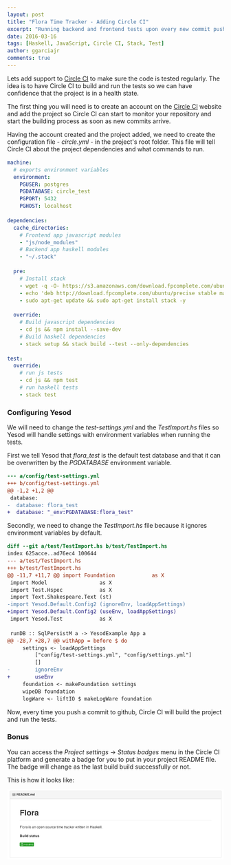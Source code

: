 ```yaml
---
layout: post
title: "Flora Time Tracker - Adding Circle CI"
excerpt: "Running backend and frontend tests upon every new commit pushed to github using Circle CI."
date: 2016-03-16
tags: [Haskell, JavaScript, Circle CI, Stack, Test]
author: ggarciajr
comments: true
---
```


Lets add support to <a href="https://circleci.com/" target="_blank">Circle CI</a> to make sure the code is tested regularly. The idea is to have Circle CI to build and run the tests so we can have confidence that the project is in a health state.

The first thing you will need is to create an account on the <a href="https://circleci.com/" target="_blank">Circle CI</a> website and add the project so Circle CI can start to monitor your repository and start the building process as soon as new commits arrive.

Having the account created and the project added, we need to create the configuration file - *circle.yml* - in the project's root folder. This file will tell Circle CI about the project dependencies and what commands to run.

```yml
machine:
  # exports environment variables
  environment:
    PGUSER: postgres
    PGDATABASE: circle_test
    PGPORT: 5432
    PGHOST: localhost

dependencies:
  cache_directories:
    # Frontend app javascript modules
    - "js/node_modules"
    # Backend app haskell modules
    - "~/.stack"

  pre:
    # Install stack
    - wget -q -O- https://s3.amazonaws.com/download.fpcomplete.com/ubuntu/fpco.key | sudo apt-key add -
    - echo 'deb http://download.fpcomplete.com/ubuntu/precise stable main' | sudo tee /etc/apt/sources.list.d/fpco.list
    - sudo apt-get update && sudo apt-get install stack -y

  override:
    # Build javascript dependencies
    - cd js && npm install --save-dev
    # Build haskell dependencies
    - stack setup && stack build --test --only-dependencies

test:
  override:
    # run js tests
    - cd js && npm test
    # run haskell tests
    - stack test
```

<div class="spacer">
  <div class="mask"></div>
</div>

### Configuring Yesod

We will need to change the *test-settings.yml* and the *TestImport.hs* files so Yesod will handle settings with environment variables when running the tests.

First we tell Yesod that *flora_test* is the default test database and that it can be overwritten by the *PGDATABASE* environment variable.

```diff
--- a/config/test-settings.yml
+++ b/config/test-settings.yml
@@ -1,2 +1,2 @@
 database:
-  database: flora_test
+  database: "_env:PGDATABASE:flora_test"
```

Secondly, we need to change the *TestImport.hs* file because it ignores environment variables by default.

```diff
diff --git a/test/TestImport.hs b/test/TestImport.hs
index 625acce..ad76ec4 100644
--- a/test/TestImport.hs
+++ b/test/TestImport.hs
@@ -11,7 +11,7 @@ import Foundation            as X
 import Model                 as X
 import Test.Hspec            as X
 import Text.Shakespeare.Text (st)
-import Yesod.Default.Config2 (ignoreEnv, loadAppSettings)
+import Yesod.Default.Config2 (useEnv, loadAppSettings)
 import Yesod.Test            as X

 runDB :: SqlPersistM a -> YesodExample App a
@@ -28,7 +28,7 @@ withApp = before $ do
     settings <- loadAppSettings
         ["config/test-settings.yml", "config/settings.yml"]
         []
-        ignoreEnv
+        useEnv
     foundation <- makeFoundation settings
     wipeDB foundation
     logWare <- liftIO $ makeLogWare foundation
```

<div class="spacer">
  <div class="mask"></div>
</div>

Now, every time you push a commit to github, Circle CI will build the project and run the tests.

### Bonus

You can access the *Project settings* -> *Status badges* menu in the Circle CI platform and generate a badge for you to put in your project README file.
The badge will change as the last build build successfully or not.

This is how it looks like:

<img src="/img/posts/circle-ci-badge.png"/>
